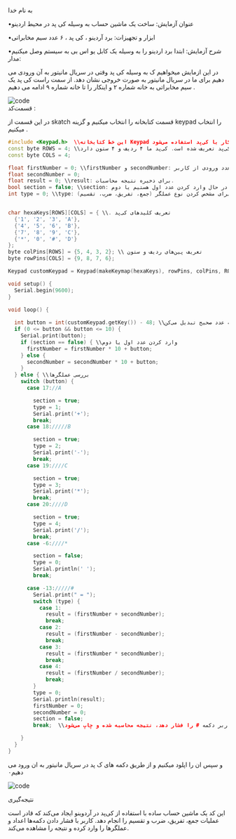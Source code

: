 به نام  خدا 

•عنوان آزمایش:  ساخت یک ماشین حساب به وسیله کی پد در محیط اردینو 

•ابزار و تجهیزات: برد آردینو ، کی پد ، ۶ عدد سیم مخابراتی 

•شرح آزمایش: 
ابتدا برد اردینو را به وسیله یک کابل یو اس بی به سیستم وصل میکنیم  
 مدار: 

در این ازمایش میخواهیم ک به وسیله کی پد وقتی در سریال مانیتور به آن ورودی می دهیم برای ما در سریال مانیتور به صورت خروجی نشان دهد.
از سمت راست کی پد یک سیم مخابراتی به خانه شماره ۲ و اینکار را تا خانه شماره ۹ ادامه می دهیم .

![code](./Keypad-wireing-1-1.png)  
قسمت‌کد :

در این قسمت از skatch  قسمت کتابخانه را انتخاب میکنیم و گزینه keypad را انتخاب میکنیم .

```cpp
#include <Keypad.h>  \\این خط کتابخانه Keypad را شامل می‌کند که برای کار با کی‌پد استفاده می‌شود.
const byte ROWS = 4; \\در اینجا تعداد ردیف‌ها و ستون‌های کی‌پد تعریف شده است. کی‌پد ما ۴ ردیف و ۴ ستون دارد.
const byte COLS = 4; 

float firstNumber = 0; \\firstNumber و secondNumber: برای ذخیره دو عدد ورودی از کاربر.
float secondNumber = 0;
float result = 0; \\result: برای ذخیره نتیجه محاسبات.
bool section = false; \\section: برای تعیین اینکه در حال وارد کردن عدد اول هستیم یا دوم.
int type = 0; \\type: برای مشخص کردن نوع عملگر (جمع، تفریق، ضرب، تقسیم).


char hexaKeys[ROWS][COLS] = { \\. تعریف کلیدهای کی‌پد
  {'1', '2', '3', 'A'},
  {'4', '5', '6', 'B'},
  {'7', '8', '9', 'C'},
  {'*', '0', '#', 'D'}
};
byte colPins[ROWS] = {5, 4, 3, 2}; \\ تعریف پین‌های ردیف و ستون
byte rowPins[COLS] = {9, 8, 7, 6}; 

Keypad customKeypad = Keypad(makeKeymap(hexaKeys), rowPins, colPins, ROWS, COLS); \\در این خط یک شیء از نوع Keypad ایجاد می‌شود که با استفاده از آرایه‌های قبلی پیکربندی شده است.

void setup() {
  Serial.begin(9600);   
}

void loop() {
  
  int button = int(customKeypad.getKey()) - 48; \\این خط دکمه فشرده شده را خوانده و آن را به عدد صحیح تبدیل می‌کن
  if (0 <= button && button <= 10) {
    Serial.print(button);
    if (section == false) { \\وارد کردن عدد اول یا دوم
      firstNumber = firstNumber * 10 + button;
    } else {
      secondNumber = secondNumber * 10 + button;
    }
  } else { \\بررسی عملگرها
    switch (button) {
      case 17://A

        section = true;
        type = 1;
        Serial.print('+');
        break;
      case 18://///B

        section = true;
        type = 2;
        Serial.print('-');
        break;
      case 19:////C

        section = true;
        type = 3;
        Serial.print('*');
        break;
      case 20:////D

        section = true;
        type = 4;
        Serial.print('/');
        break;
      case -6:////*

        section = false;
        type = 0;
        Serial.println(' ');
        break;

      case -13://///#
        Serial.print(" = ");
        switch (type) {
          case 1:
            result = (firstNumber + secondNumber);
            break;
          case 2:
            result = (firstNumber - secondNumber);
            break;
          case 3:
            result = (firstNumber * secondNumber);
            break;
          case 4:
            result = (firstNumber / secondNumber);
            break;
        }
        type = 0;
        Serial.println(result);
        firstNumber = 0;
        secondNumber = 0;
        section = false;
        break;  \\وقتی کاربر دکمه # را فشار دهد، نتیجه محاسبه شده و چاپ می‌شود.

    }
  }
}
```
و سپس ان را اپلود میکنیم و از طریق دکمه های ک پد در سریال مانیتور به ان ورود می دهیم۰

![code](./photo_2024-12-01_08-16-15.jpg) 

نتیجه‌گیری

این کد یک ماشین حساب ساده با استفاده از کی‌پد در آردوینو ایجاد می‌کند که قادر است عملیات جمع، تفریق، ضرب و تقسیم را انجام دهد. کاربر با فشار دادن دکمه‌ها اعداد و عملگرها را وارد کرده و نتیجه را مشاهده می‌کند.
